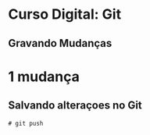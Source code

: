 # Curso Digital: Git

## Gravando Mudanças 
# 1 mudança
## Salvando alteraçoes no Git
    # git push 
